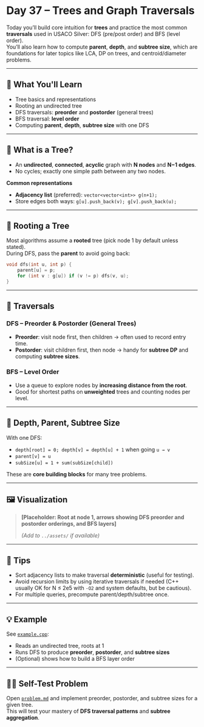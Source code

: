 # Day 37 – Trees and Graph Traversals

Today you’ll build core intuition for **trees** and practice the most common **traversals** used in USACO Silver: DFS (pre/post order) and BFS (level order).  
You’ll also learn how to compute **parent**, **depth**, and **subtree size**, which are foundations for later topics like LCA, DP on trees, and centroid/diameter problems.

---

## 📌 What You'll Learn

- Tree basics and representations
- Rooting an undirected tree
- DFS traversals: **preorder** and **postorder** (general trees)
- BFS traversal: **level order**
- Computing **parent**, **depth**, **subtree size** with one DFS

---

## 🌲 What is a Tree?

- An **undirected**, **connected**, **acyclic** graph with **N nodes** and **N−1 edges**.
- No cycles; exactly one simple path between any two nodes.

**Common representations**
- **Adjacency list** (preferred): `vector<vector<int>> g(n+1);`
- Store edges both ways: `g[u].push_back(v); g[v].push_back(u);`

---

## 🌱 Rooting a Tree

Most algorithms assume a **rooted** tree (pick node 1 by default unless stated).  
During DFS, pass the **parent** to avoid going back:
```cpp
void dfs(int u, int p) {
    parent[u] = p;
    for (int v : g[u]) if (v != p) dfs(v, u);
}
```

---

## 🧭 Traversals

### DFS – Preorder & Postorder (General Trees)
- **Preorder**: visit node first, then children → often used to record entry time.
- **Postorder**: visit children first, then node → handy for **subtree DP** and computing **subtree sizes**.

### BFS – Level Order
- Use a queue to explore nodes by **increasing distance from the root**.
- Good for shortest paths on **unweighted** trees and counting nodes per level.

---

## 🧮 Depth, Parent, Subtree Size
With one DFS:
- `depth[root] = 0; depth[v] = depth[u] + 1` when going `u → v`
- `parent[v] = u`
- `subSize[u] = 1 + sum(subSize[child])`

These are **core building blocks** for many tree problems.

---

## 🖼️ Visualization

> **[Placeholder: Root at node 1, arrows showing DFS preorder and postorder orderings, and BFS layers]**
>
> *(Add to `../assets/` if available)*

---

## 📝 Tips

- Sort adjacency lists to make traversal **deterministic** (useful for testing).
- Avoid recursion limits by using iterative traversals if needed (C++ usually OK for N ≤ 2e5 with `-O2` and system defaults, but be cautious).
- For multiple queries, precompute parent/depth/subtree once.

---

## 💡 Example

See [`example.cpp`](./example.cpp):  
- Reads an undirected tree, roots at 1
- Runs DFS to produce **preorder**, **postorder**, and **subtree sizes**
- (Optional) shows how to build a BFS layer order

---

## 🏋️‍♂️ Self-Test Problem

Open [`problem.md`](./problem.md) and implement preorder, postorder, and subtree sizes for a given tree.  
This will test your mastery of **DFS traversal patterns** and **subtree aggregation**.
